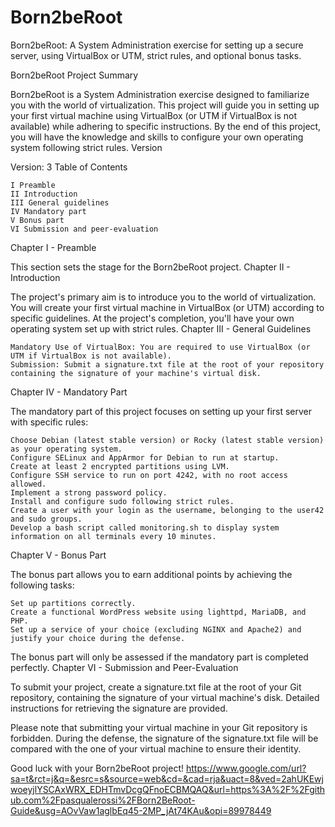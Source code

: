 # Born2beRoot
Born2beRoot: A System Administration exercise for setting up a secure server, using VirtualBox or UTM, strict rules, and optional bonus tasks.

Born2beRoot Project
Summary

Born2beRoot is a System Administration exercise designed to familiarize you with the world of virtualization. This project will guide you in setting up your first virtual machine using VirtualBox (or UTM if VirtualBox is not available) while adhering to specific instructions. By the end of this project, you will have the knowledge and skills to configure your own operating system following strict rules.
Version

Version: 3
Table of Contents

    I Preamble
    II Introduction
    III General guidelines
    IV Mandatory part
    V Bonus part
    VI Submission and peer-evaluation

Chapter I - Preamble

This section sets the stage for the Born2beRoot project.
Chapter II - Introduction

The project's primary aim is to introduce you to the world of virtualization. You will create your first virtual machine in VirtualBox (or UTM) according to specific guidelines. At the project's completion, you'll have your own operating system set up with strict rules.
Chapter III - General Guidelines

    Mandatory Use of VirtualBox: You are required to use VirtualBox (or UTM if VirtualBox is not available).
    Submission: Submit a signature.txt file at the root of your repository containing the signature of your machine's virtual disk.

Chapter IV - Mandatory Part

The mandatory part of this project focuses on setting up your first server with specific rules:

    Choose Debian (latest stable version) or Rocky (latest stable version) as your operating system.
    Configure SELinux and AppArmor for Debian to run at startup.
    Create at least 2 encrypted partitions using LVM.
    Configure SSH service to run on port 4242, with no root access allowed.
    Implement a strong password policy.
    Install and configure sudo following strict rules.
    Create a user with your login as the username, belonging to the user42 and sudo groups.
    Develop a bash script called monitoring.sh to display system information on all terminals every 10 minutes.

Chapter V - Bonus Part

The bonus part allows you to earn additional points by achieving the following tasks:

    Set up partitions correctly.
    Create a functional WordPress website using lighttpd, MariaDB, and PHP.
    Set up a service of your choice (excluding NGINX and Apache2) and justify your choice during the defense.

The bonus part will only be assessed if the mandatory part is completed perfectly.
Chapter VI - Submission and Peer-Evaluation

To submit your project, create a signature.txt file at the root of your Git repository, containing the signature of your virtual machine's disk. Detailed instructions for retrieving the signature are provided.

Please note that submitting your virtual machine in your Git repository is forbidden. During the defense, the signature of the signature.txt file will be compared with the one of your virtual machine to ensure their identity.

Good luck with your Born2beRoot project!
https://www.google.com/url?sa=t&rct=j&q=&esrc=s&source=web&cd=&cad=rja&uact=8&ved=2ahUKEwjwoeyjlYSCAxWRX_EDHTmvDcgQFnoECBMQAQ&url=https%3A%2F%2Fgithub.com%2Fpasqualerossi%2FBorn2BeRoot-Guide&usg=AOvVaw1aglbEq45-2MP_jAt74KAu&opi=89978449
